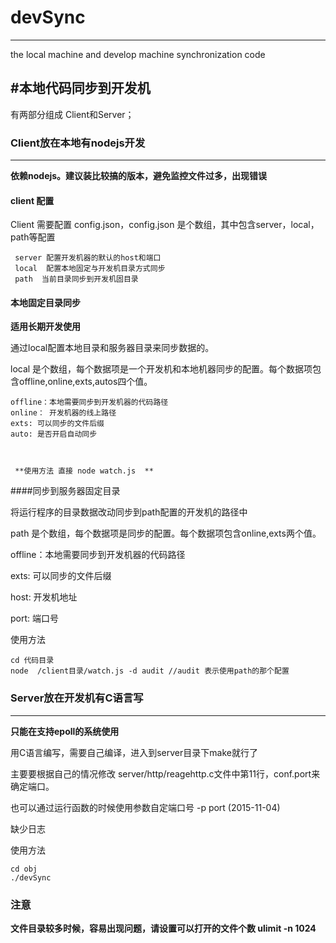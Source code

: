 # devSync
---
the local machine and develop machine synchronization code


#本地代码同步到开发机
---
有两部分组成 Client和Server；

### Client放在本地有nodejs开发
---
 **依赖nodejs。建议装比较搞的版本，避免监控文件过多，出现错误**
 
#### client 配置

Client 需要配置 config.json，config.json 是个数组，其中包含server，local，path等配置

	 server 配置开发机器的默认的host和端口
	 local  配置本地固定与开发机目录方式同步
	 path  当前目录同步到开发机固目录
	 



#### 本地固定目录同步

**适用长期开发使用**

  通过local配置本地目录和服务器目录来同步数据的。
  
  local 是个数组，每个数据项是一个开发机和本地机器同步的配置。每个数据项包含offline,online,exts,autos四个值。
	
	offline：本地需要同步到开发机器的代码路径
	online： 开发机器的线上路径
	exts: 可以同步的文件后缀
	auto: 是否开启自动同步
 
 
 
	 **使用方法 直接 node watch.js  **
 
 
####同步到服务器固定目录


 将运行程序的目录数据改动同步到path配置的开发机的路径中
 
 path 是个数组，每个数据项是同步的配置。每个数据项包含online,exts两个值。
 
  offline：本地需要同步到开发机器的代码路径

  exts: 可以同步的文件后缀

  host: 开发机地址

  port: 端口号

 使用方法
 
 	cd 代码目录
 	node  /client目录/watch.js -d audit //audit 表示使用path的那个配置
 	



### Server放在开发机有C语言写
---
 **只能在支持epoll的系统使用**

 用C语言编写，需要自己编译，进入到server目录下make就行了

 主要要根据自己的情况修改 server/http/reagehttp.c文件中第11行，conf.port来确定端口。

 也可以通过运行函数的时候使用参数自定端口号  -p port   (2015-11-04)



 缺少日志

 使用方法

 	cd obj
 	./devSync

 
### 注意
 
  **文件目录较多时候，容易出现问题，请设置可以打开的文件个数 ulimit -n 1024**

 
